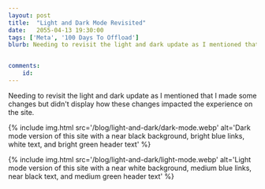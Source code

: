```yaml
---
layout: post
title:  "Light and Dark Mode Revisited"
date:   2055-04-13 19:30:00
tags: ['Meta', '100 Days To Offload']
blurb: Needing to revisit the light and dark update as I mentioned that I made some changes but didn't display how these changes impacted the experience on the site.


comments:
    id: 
---
```

Needing to revisit the light and dark update as I mentioned that I made some changes but didn't display how these changes impacted the experience on the site.

{% include img.html src='/blog/light-and-dark/dark-mode.webp' alt='Dark mode version of this site with a near black background, bright blue links, white text, and bright green header text' %}

{% include img.html src='/blog/light-and-dark/light-mode.webp' alt='Light mode version of this site with a near white background, medium blue links, near black text, and medium green header text' %}